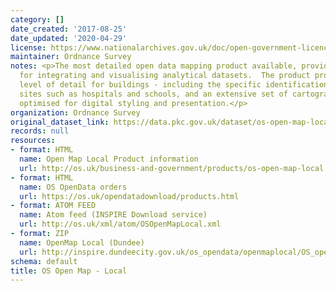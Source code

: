 ```yaml
---
category: []
date_created: '2017-08-25'
date_updated: '2020-04-29'
license: https://www.nationalarchives.gov.uk/doc/open-government-licence/version/3/
maintainer: Ordnance Survey
notes: <p>The most detailed open data mapping product available, providing a backdrop
  for integrating and visualising analytical datasets.  The product provides an enhanced
  level of detail for buildings - including the specific identification of functional
  sites such as hospitals and schools, and an extensive set of cartographic names
  optimised for digital styling and presentation.</p>
organization: Ordnance Survey
original_dataset_link: https://data.pkc.gov.uk/dataset/os-open-map-local
records: null
resources:
- format: HTML
  name: Open Map Local Product information
  url: http://os.uk/business-and-government/products/os-open-map-local.html
- format: HTML
  name: OS OpenData orders
  url: https://os.uk/opendatadownload/products.html
- format: ATOM FEED
  name: Atom feed (INSPIRE Download service)
  url: http://os.uk/xml/atom/OSOpenMapLocal.xml
- format: ZIP
  name: OpenMap Local (Dundee)
  url: http://inspire.dundeecity.gov.uk/os_opendata/openmaplocal/OS_openmaplocal_dundee.zip
schema: default
title: OS Open Map - Local
---
```

